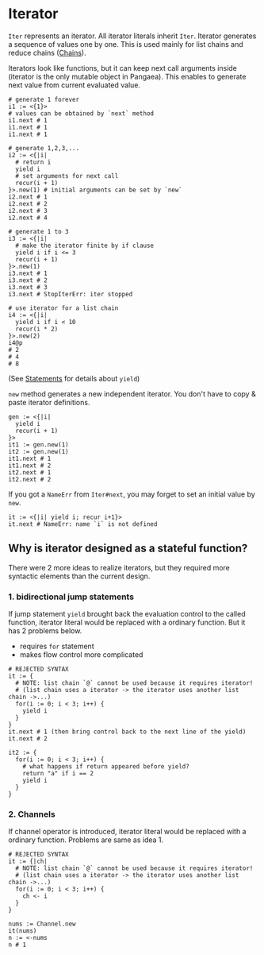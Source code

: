 # Iterator

`Iter` represents an iterator. All iterator literals inherit `Iter`.
Iterator generates a sequence of values one by one. This is used mainly for list chains and reduce chains ([Chains](./chains.md)).

Iterators look like functions, but it can keep next call arguments inside (iterator is the only mutable object in Pangaea).
This enables to generate next value from current evaluated value.

```pangaea
# generate 1 forever
i1 := <{1}>
# values can be obtained by `next` method
i1.next # 1
i1.next # 1
i1.next # 1

# generate 1,2,3,...
i2 := <{|i|
  # return i
  yield i
  # set arguments for next call
  recur(i + 1)
}>.new(1) # initial arguments can be set by `new`
i2.next # 1
i2.next # 2
i2.next # 3
i2.next # 4

# generate 1 to 3
i3 := <{|i|
  # make the iterator finite by if clause 
  yield i if i <= 3
  recur(i + 1)
}>.new(1)
i3.next # 1
i3.next # 2
i3.next # 3
i3.next # StopIterErr: iter stopped

# use iterator for a list chain
i4 := <{|i|
  yield i if i < 10
  recur(i * 2)
}>.new(2)
i4@p
# 2
# 4
# 8
```

(See [Statements](./statements.md) for details about `yield`)

`new` method generates a new independent iterator.
You don't have to copy & paste iterator definitions.

```pangaea
gen := <{|i|
  yield i
  recur(i + 1)
}>
it1 := gen.new(1)
it2 := gen.new(1)
it1.next # 1
it1.next # 2
it2.next # 1
it2.next # 2
```

If you got a `NameErr` from `Iter#next`, you may forget to set an initial value by `new`.

```pangaea
it := <{|i| yield i; recur i+1}>
it.next # NameErr: name `i` is not defined
```

## Why is iterator designed as a stateful function?

There were 2 more ideas to realize iterators, but they required more syntactic elements than the current design.

### 1. bidirectional jump statements

If jump statement `yield` brought back the evaluation control to the called function,
iterator literal would be replaced with a ordinary function.
But it has 2 problems below.

- requires `for` statement
- makes flow control more complicated

```
# REJECTED SYNTAX
it := {
  # NOTE: list chain `@` cannot be used because it requires iterator!
  # (list chain uses a iterator -> the iterator uses another list chain ->...)
  for(i := 0; i < 3; i++) {
    yield i
  }
}
it.next # 1 (then bring control back to the next line of the yield)
it.next # 2

it2 := {
  for(i := 0; i < 3; i++) {
    # what happens if return appeared before yield?
    return "a" if i == 2
    yield i
  }
}
```

### 2. Channels

If channel operator is introduced,
iterator literal would be replaced with a ordinary function.
Problems are same as idea 1.

```
# REJECTED SYNTAX
it := {|ch|
  # NOTE: list chain `@` cannot be used because it requires iterator!
  # (list chain uses a iterator -> the iterator uses another list chain ->...)
  for(i := 0; i < 3; i++) {
    ch <- i
  }
}

nums := Channel.new
it(nums)
n := <-nums
n # 1
```
